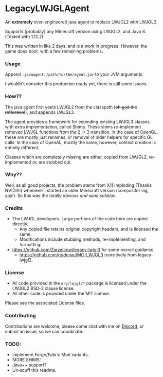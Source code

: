 # LegacyLWJGLAgent

An **extremely** over-engineered java agent to replace LWJGL2 with LWJGL3.

Supports (probably) any Minecraft version using LWJGL2, and Java 8. (Tested with 1.12.2)

This was written in like 2 days, and is a work in progress. However, the game does
boot, with a few remaining problems.

### Usage
Append `-javaagent:/path/to/the/agent.jar` to your JVM arguments.

I wouldn't consider this production ready yet, there is still some issues.

### How??
The java agent first yeets LWJGL2 from the classpath (~~oh god the reflection!~~),
and appends LWJGL3.

The agent provides a framework for extending existing LWJGL3 classes with extra
implementation, called Shims. These shims re-implement removed LWJGL functions from
the 2 -> 3 transition. In the case of OpenGL, these are mostly just renames, or removal of
older helpers for specific GL calls. In the case of OpenAL, mostly the same, however, context
creation is entirely different.

Classes which are completely missing are either, copied from LWJGL2, 
re-implemented or, are stubbed out.

### Why??
Well, as all good projects, the problem stems from X11 imploding (Thanks NVIDIA!) whenever I started an older
Minecraft version (compositor lag, yay!). So this was the
_totally obvious and sane solution_.

### Credits
- The LWJGL developers. Large portions of the code here are copied directly.
  - Any copied file retains original copyright headers, and is licensed the same.
  - Modifications include stubbing methods, re-implementing, and formatting.
- https://github.com/Zarzelcow/legacy-lwjgl3 for some overall guidance.
  - https://github.com/gudenau/MC-LWJGL3 transitively from legacy-lwjgl3.

### License
- All code provided in the `org/lwjgl/*` package is licensed under the LWJGL2 BSD-3 clause license.
- All other code is provided under the MIT license.

Please see the associated License files.

### Contributing
Contributions are welcome, please come chat with me on [Discord](https://discord.gg/9nr3qyC), or submit
an issue, so we can coordinate.

### TODO:
- Implement Forge/Fabric Mod variants.
- MORE SHIMS!
- Java++ support?
- Un-scuff this readme.

